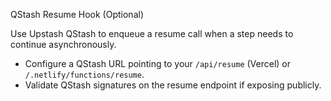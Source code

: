 QStash Resume Hook (Optional)

Use Upstash QStash to enqueue a resume call when a step needs to continue asynchronously.

- Configure a QStash URL pointing to your `/api/resume` (Vercel) or `/.netlify/functions/resume`.
- Validate QStash signatures on the resume endpoint if exposing publicly.


